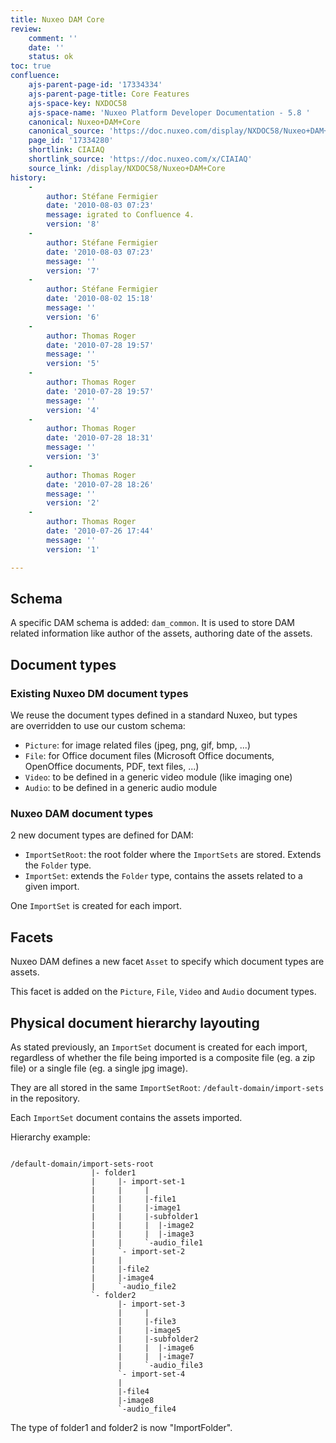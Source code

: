 ```yaml
---
title: Nuxeo DAM Core
review:
    comment: ''
    date: ''
    status: ok
toc: true
confluence:
    ajs-parent-page-id: '17334334'
    ajs-parent-page-title: Core Features
    ajs-space-key: NXDOC58
    ajs-space-name: 'Nuxeo Platform Developer Documentation - 5.8 '
    canonical: Nuxeo+DAM+Core
    canonical_source: 'https://doc.nuxeo.com/display/NXDOC58/Nuxeo+DAM+Core'
    page_id: '17334280'
    shortlink: CIAIAQ
    shortlink_source: 'https://doc.nuxeo.com/x/CIAIAQ'
    source_link: /display/NXDOC58/Nuxeo+DAM+Core
history:
    - 
        author: Stéfane Fermigier
        date: '2010-08-03 07:23'
        message: igrated to Confluence 4.
        version: '8'
    - 
        author: Stéfane Fermigier
        date: '2010-08-03 07:23'
        message: ''
        version: '7'
    - 
        author: Stéfane Fermigier
        date: '2010-08-02 15:18'
        message: ''
        version: '6'
    - 
        author: Thomas Roger
        date: '2010-07-28 19:57'
        message: ''
        version: '5'
    - 
        author: Thomas Roger
        date: '2010-07-28 19:57'
        message: ''
        version: '4'
    - 
        author: Thomas Roger
        date: '2010-07-28 18:31'
        message: ''
        version: '3'
    - 
        author: Thomas Roger
        date: '2010-07-28 18:26'
        message: ''
        version: '2'
    - 
        author: Thomas Roger
        date: '2010-07-26 17:44'
        message: ''
        version: '1'

---
```

## Schema

A specific DAM schema is added: `dam_common`. It is used to store DAM related&nbsp;information like author of the assets, authoring date of the assets.

## Document types

### Existing Nuxeo DM document types

We reuse the document types defined in a standard Nuxeo, but types are&nbsp;overridden to use our custom schema:

*   `Picture`: for image related files (jpeg, png, gif, bmp, ...)
*   `File`: for Office document files (Microsoft Office documents, OpenOffice&nbsp;documents, PDF, text files, ...)
*   `Video`: to be defined in a generic video module (like imaging one)
*   `Audio`: to be defined in a generic audio module

### Nuxeo DAM document types

2 new document types are defined for DAM:

*   `ImportSetRoot`: the root folder where the `ImportSets` are stored. Extends the `Folder` type.
*   `ImportSet`: extends the `Folder` type, contains the assets related to a given import.

One `ImportSet` is created for each import.

## Facets

Nuxeo DAM defines a new facet `Asset` to specify which document types are assets.

This facet is added on the `Picture`, `File`, `Video` and `Audio` document types.

## Physical document hierarchy layouting

As stated previously, an `ImportSet` document is created for each import, regardless of whether the file being imported is a composite file (eg. a zip file) or a single file (eg. a single jpg image).

They are all stored in the same `ImportSetRoot`: `/default-domain/import-sets` in the repository.

Each `ImportSet` document contains the assets imported.

Hierarchy example:

```

/default-domain/import-sets-root
                  |- folder1
                  |     |- import-set-1
                  |     |     |
                  |     |     |-file1
                  |     |     |-image1
                  |     |     |-subfolder1
                  |     |     |  |-image2
                  |     |     |  |-image3
                  |     |     `-audio_file1
                  |     `- import-set-2
                  |     |
                  |     |-file2
                  |     |-image4
                  |     `-audio_file2
                  `- folder2
                        |- import-set-3
                        |     |
                        |     |-file3
                        |     |-image5
                        |     |-subfolder2
                        |     |  |-image6
                        |     |  |-image7
                        |     `-audio_file3
                        `- import-set-4
                        |
                        |-file4
                        |-image8
                        `-audio_file4

```

The type of folder1 and folder2 is now "ImportFolder".